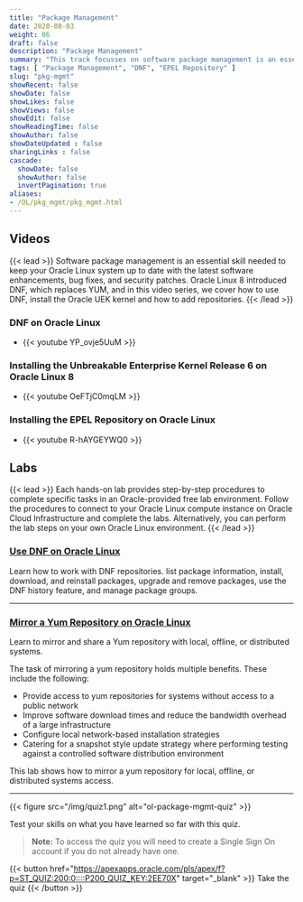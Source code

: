```yaml
---
title: "Package Management"
date: 2020-08-03
weight: 06
draft: false
description: "Package Management"
summary: "This track focusses on software package management is an essential skill needed to keep your Oracle Linux system up to date with the latest software enhancements, bug fixes, and security patches. Oracle Linux 8 introduced DNF, which replaces YUM, and in this video series, we cover how to use DNF, install the Oracle UEK kernel and how to add repositories."
tags: [ "Package Management", "DNF", "EPEL Repository" ]
slug: "pkg-mgmt"
showRecent: false
showDate: false
showLikes: false
showViews: false
showEdit: false
showReadingTime: false
showAuthor: false
showDateUpdated : false
sharingLinks : false
cascade:
  showDate: false
  showAuthor: false
  invertPagination: true
aliases:
- /OL/pkg_mgmt/pkg_mgmt.html
---
```


## Videos

{{< lead >}} Software package management is an essential skill needed to keep your Oracle Linux system up to date with the latest software enhancements, bug fixes, and security patches. Oracle Linux 8 introduced DNF, which replaces YUM, and in this video series, we cover how to use DNF, install the Oracle UEK kernel and how to add repositories. {{< /lead >}}

### DNF on Oracle Linux

- {{< youtube YP_ovje5UuM >}}

### Installing the Unbreakable Enterprise Kernel Release 6 on Oracle Linux 8

- {{< youtube OeFTjC0mqLM >}}

### Installing the EPEL Repository on Oracle Linux

- {{< youtube R-hAYGEYWQ0 >}}

## Labs

{{< lead >}} Each hands-on lab provides step-by-step procedures to complete specific tasks in an Oracle-provided free lab environment. Follow the procedures to connect to your Oracle Linux compute instance on Oracle Cloud Infrastructure and complete the labs. Alternatively, you can perform the lab steps on your own Oracle Linux environment. {{< /lead >}}

### [Use DNF on Oracle Linux](https://luna.oracle.com/lab/609f19ec-b142-4fa9-81d1-ab6d1e97478c)

Learn how to work with DNF repositories. list package information, install, download, and reinstall packages, upgrade and remove packages, use the DNF history feature, and manage package groups.

---

### [Mirror a Yum Repository on Oracle Linux](https://luna.oracle.com/lab/b3779123-c17c-4f89-bb93-8c343d891825)

Learn to mirror and share a Yum repository with local, offline, or distributed systems.

The task of mirroring a yum repository holds multiple benefits. These include the following:

- Provide access to yum repositories for systems without access to a public network
- Improve software download times and reduce the bandwidth overhead of a large infrastructure
- Configure local network-based installation strategies
- Catering for a snapshot style update strategy where performing testing against a controlled software distribution environment

This lab shows how to mirror a yum repository for local, offline, or distributed systems access.

---

{{< figure src="/img/quiz1.png" alt="ol-package-mgmt-quiz" >}}

Test your skills on what you have learned so far with this quiz.

> **Note:** To access the quiz you will need to create a Single Sign On account if you do not already have one.

{{< button href="https://apexapps.oracle.com/pls/apex/f?p=ST_QUIZ:200:0::::P200_QUIZ_KEY:2EE70X" target="_blank" >}}
Take the quiz
{{< /button >}}